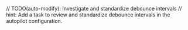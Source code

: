 // TODO(auto-modify): Investigate and standardize debounce intervals
// hint: Add a task to review and standardize debounce intervals in the autopilot configuration.
